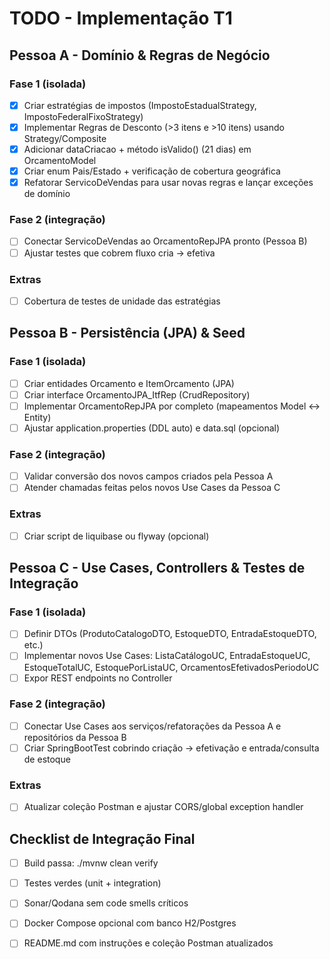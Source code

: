 # TODO - Implementação T1

## Pessoa A - Domínio & Regras de Negócio

### Fase 1 (isolada)
- [x] Criar estratégias de impostos (ImpostoEstadualStrategy, ImpostoFederalFixoStrategy)
- [x] Implementar Regras de Desconto (>3 itens e >10 itens) usando Strategy/Composite
- [x] Adicionar dataCriacao + método isValido() (21 dias) em OrcamentoModel
- [x] Criar enum Pais/Estado + verificação de cobertura geográfica
- [x] Refatorar ServicoDeVendas para usar novas regras e lançar exceções de domínio

### Fase 2 (integração)
- [ ] Conectar ServicoDeVendas ao OrcamentoRepJPA pronto (Pessoa B)
- [ ] Ajustar testes que cobrem fluxo cria → efetiva

### Extras
- [ ] Cobertura de testes de unidade das estratégias

## Pessoa B - Persistência (JPA) & Seed

### Fase 1 (isolada)
- [ ] Criar entidades Orcamento e ItemOrcamento (JPA)
- [ ] Criar interface OrcamentoJPA_ItfRep (CrudRepository)
- [ ] Implementar OrcamentoRepJPA por completo (mapeamentos Model ↔ Entity)
- [ ] Ajustar application.properties (DDL auto) e data.sql (opcional)

### Fase 2 (integração)
- [ ] Validar conversão dos novos campos criados pela Pessoa A
- [ ] Atender chamadas feitas pelos novos Use Cases da Pessoa C

### Extras
- [ ] Criar script de liquibase ou flyway (opcional)

## Pessoa C - Use Cases, Controllers & Testes de Integração

### Fase 1 (isolada)
- [ ] Definir DTOs (ProdutoCatalogoDTO, EstoqueDTO, EntradaEstoqueDTO, etc.)
- [ ] Implementar novos Use Cases: ListaCatálogoUC, EntradaEstoqueUC, EstoqueTotalUC, EstoquePorListaUC, OrcamentosEfetivadosPeriodoUC
- [ ] Expor REST endpoints no Controller

### Fase 2 (integração)
- [ ] Conectar Use Cases aos serviços/refatorações da Pessoa A e repositórios da Pessoa B
- [ ] Criar SpringBootTest cobrindo criação → efetivação e entrada/consulta de estoque

### Extras
- [ ] Atualizar coleção Postman e ajustar CORS/global exception handler

## Checklist de Integração Final
- [ ] Build passa: ./mvnw clean verify
- [ ] Testes verdes (unit + integration)
- [ ] Sonar/Qodana sem code smells críticos
- [ ] Docker Compose opcional com banco H2/Postgres
- [ ] README.md com instruções e coleção Postman atualizados

